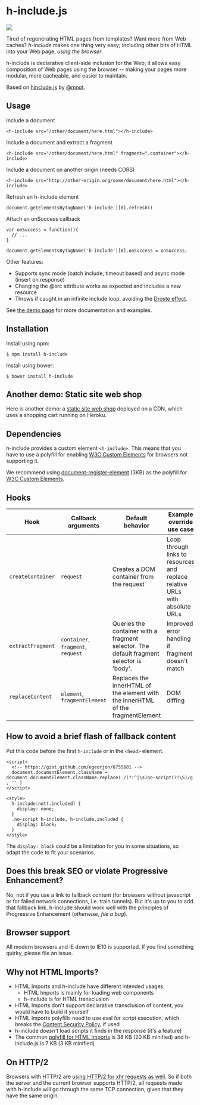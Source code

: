 # h-include.js

<a href="https://travis-ci.org/gustafnk/h-include"><img src="https://secure.travis-ci.org/gustafnk/h-include.png?branch=master"></a>

Tired of regenerating HTML pages from templates? Want more from Web caches?
*h-include* makes one thing very easy; including other bits of HTML into your
Web page, _using the browser_.

h-include is declarative client-side inclusion for the Web; it allows easy
composition of Web pages using the browser -- making your pages more modular,
more cacheable, and easier to maintain. 

Based on [hinclude.js](https://github.com/mnot/hinclude) by [@mnot](https://github.com/mnot/).

## Usage

Include a document

```
<h-include src="/other/document/here.html"></h-include>
```

Include a document and extract a fragment

```
<h-include src="/other/document/here.html" fragment=".container"></h-include>
```

Include a document on another origin (needs CORS)

```
<h-include src="http://other-origin.org/some/document/here.html"></h-include>
```

Refresh an h-include element

```
document.getElementsByTagName('h-include')[0].refresh()
```

Attach an onSuccess callback

```
var onSuccess = function(){
  // ...
}

document.getElementsByTagName('h-include')[0].onSuccess = onSuccess;
```

Other features:

 - Supports sync mode (batch include, timeout based) and async mode (insert on response)
 - Changing the @src attribute works as expected and includes a new resource
 - Throws if caught in an infinite include loop, avoiding the [Droste effect](https://en.wikipedia.org/wiki/Droste_effect).

See [the demo page](http://gustafnk.github.com/h-include/) for more documentation and
examples.

## Installation

Install using npm:

```shell
$ npm install h-include
```

Install using bower:

```shell
$ bower install h-include
```

## Another demo: Static site web shop

Here is another demo: a [static site web shop](https://github.com/gustafnk/static-web-shop-example) deployed on a CDN, which uses a shopping cart running on Heroku.

## Dependencies

h-include provides a custom element `<h-include>`. This means that you have
to use a polyfill for enabling [W3C Custom Elements](http://w3c.github.io/webcomponents/spec/custom/) for browsers not supporting it.

We recommend using [document-register-element](https://github.com/WebReflection/document-register-element) (3KB) as the polyfill for [W3C Custom Elements](http://w3c.github.io/webcomponents/spec/custom/).

## Hooks

| Hook            | Callback arguments           | Default behavior                                                                         | Example override use case                                                     |
|-----------------|------------------------------|------------------------------------------------------------------------------------------|-------------------------------------------------------------------------------|
| `createContainer` | `request`                      | Creates a DOM container from the request                                                 | Loop through links to resources and  replace relative URLs with absolute URLs |
| `extractFragment` | `container`, `fragment`, `request` | Queries the container with a fragment selector. The default fragment selector is 'body'. | Improved error handling if fragment doesn't match                             |
| `replaceContent`  | `element`, `fragmentElement`     | Replaces the innerHTML of the element with the innerHTML of the fragmentElement          | DOM diffing                                                                   |

## How to avoid a brief flash of fallback content

Put this code before the first `h-include` or in the `<head>` element.

```
<script>
  <!-- https://gist.github.com/egeorjon/6755681 -->
  document.documentElement.className = document.documentElement.className.replace( /(?:^|\s)no-script(?!\S)/g , '' )
</script>

<style>
  h-include:not(.included) {
    display: none;
  }
  .no-script h-include, h-include.included {
    display: block;
  }
</style>
```

The `display: block` could be a limitation for you in some situations, so adapt the code to fit your scenarios.

## Does this break SEO or violate Progressive Enhancement?

No, not if you use a link to fallback content (for browsers without javascript or for failed network connections, i.e. train tunnels). But it's up to you to add that fallback link. h-include should work well with the principles of Progressive Enhancement (*otherwise, file a bug*).

## Browser support

All modern browsers and IE down to IE10 is supported. If you find something quirky, please file an issue.

## Why not HTML Imports?

- HTML Imports and h-include have different intended usages:
  - HTML Imports is mainly for loading web components
  - h-include is for HTML transclusion
- HTML Imports don't support declarative transclusion of content, you would have to build it yourself
- HTML Imports polyfills need to use eval for script execution, which breaks the [Content Security Policy](https://developer.mozilla.org/en-US/docs/Web/Security/CSP), if used
- h-include *doesn't* load scripts it finds in the response (it's a feature)
- The common [polyfill for HTML Imports]() is 38 KB (20 KB minified) and h-include.js is 7 KB (3 KB minified)

## On HTTP/2

Browsers with HTTP/2 are [using HTTP/2 for xhr requests as well](http://stackoverflow.com/questions/32592258/do-current-xhr-implementations-take-advantage-of-http-2). So if both the server and the current browser supports HTTP/2, all requests made with h-include will go through the same TCP connection, given that they have the same origin.